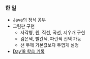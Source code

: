 ### 한 일

- Java의 정석 공부
- 그림판 구현
	- 사각형, 원, 직선, 곡선, 지우개 구현
	- 검은색, 빨간색, 파란색 선택 가능
	- 선 두께 기본값보다 두껍게 설정
- [Day18 학습 기록](https://github.com/jeremy0405/Codesquad_Cocoa/wiki/Day18)

